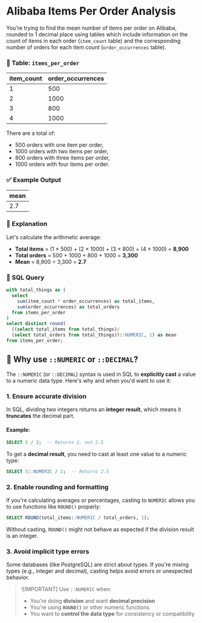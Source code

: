 # Alibaba Items Per Order Analysis

You're trying to find the mean number of items per order on Alibaba, rounded to 1 decimal place using tables which include information on the count of items in each order (`item_count` table) and the corresponding number of orders for each item count (`order_occurrences` table).

### 📄 Table: `items_per_order`

| item_count | order_occurrences |
|------------|-------------------|
| 1          | 500               |
| 2          | 1000              |
| 3          | 800               |
| 4          | 1000              |

There are a total of:
- 500 orders with one item per order,
- 1000 orders with two items per order,
- 800 orders with three items per order,
- 1000 orders with four items per order.

### ✅ Example Output

| mean |
|------|
| 2.7  |

### 🧮 Explanation

Let's calculate the arithmetic average:

- **Total items** = (1 × 500) + (2 × 1000) + (3 × 800) + (4 × 1000) = **8,900**
- **Total orders** = 500 + 1000 + 800 + 1000 = **3,300**
- **Mean** = 8,900 ÷ 3,300 = **2.7**

### 🧮 SQL Query

```sql
with total_things as (
  select
    sum(item_count * order_occurrences) as total_items,
    sum(order_occurrences) as total_orders
  from items_per_order
)
select distinct round(
  ((select total_items from total_things)/
  (select total_orders from total_things))::NUMERIC, 1) as mean
from items_per_order;
```

## 🧠 **Why use `::NUMERIC` or `::DECIMAL`?**

The `::NUMERIC` (or `::DECIMAL`) syntax is used in SQL to **explicitly cast** a value to a numeric data type. Here's why and when you'd want to use it:

### 1. **Ensure accurate division**
In SQL, dividing two integers returns an **integer result**, which means it **truncates** the decimal part.

#### Example:
```sql
SELECT 5 / 2;  -- Returns 2, not 2.5
```

To get a **decimal result**, you need to cast at least one value to a numeric type:

```sql
SELECT 5::NUMERIC / 2;  -- Returns 2.5
```

### 2. **Enable rounding and formatting**
If you're calculating averages or percentages, casting to `NUMERIC` allows you to use functions like `ROUND()` properly:

```sql
SELECT ROUND(total_items::NUMERIC / total_orders, 1);
```

Without casting, `ROUND()` might not behave as expected if the division result is an integer.

### 3. **Avoid implicit type errors**
Some databases (like PostgreSQL) are strict about types. If you're mixing types (e.g., integer and decimal), casting helps avoid errors or unexpected behavior.

> ![IMPORTANT]
> Use `::NUMERIC` when:
> - You're doing **division** and want **decimal precision**
> - You're using **`ROUND()`** or other numeric functions
> - You want to **control the data type** for consistency or compatibility
